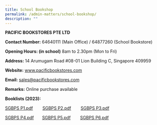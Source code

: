 ```yaml
---
title: School Bookshop
permalink: /admin-matters/school-bookshop/
description: ""
---
```

**PACIFIC BOOKSTORES PTE LTD**

**Contact Number:**  64640111 (Main Office) / 64877260 (School Bookstore) 

 **Opening Hours: (in school)**
 8am to 2.30pm (Mon to Fri)  

**Address:** 14 Arumugam Road #08-01 Lion Building C, Singapore 409959  

**Website:** www.pacificbookstores.com

**Email:** sales@pacificbookstores.com 

**Remarks:**  Online purchase available

**Booklists (2023):**

[SGBPS P1.pdf](https://drive.google.com/file/d/17VUxNGgvnunVb3sllDh4IUy3eoQ9aA24/view?usp=sharing)        [SGBPS P2.pdf](https://drive.google.com/file/d/16g19MxVNi_vQW6fzRPXuFXLTeewtrZkz/view?usp=sharing)        [SGBPS P3.pdf](https://drive.google.com/file/d/1R1-vO_i0T8RrActyAbz047FHzOdH2z66/view?usp=sharing)

[SGBPS P4.pdf](https://drive.google.com/file/d/1DXKzJTv1MRJndUXYtDk7L78sEh8s_fZ1/view?usp=sharing)       [SGBPS P5.pdf](https://drive.google.com/file/d/16_9R4Sqt-LO4vIwi9xl3UqNTuA3hiY-A/view?usp=sharing)        [SGBPS P6.pdf](https://www-stgabrielspri-moe-edu-sg-admin.cwp.sg/qql/slot/u173/Contact%20Info/Booklist/SGBPS%20P6.pdf)
